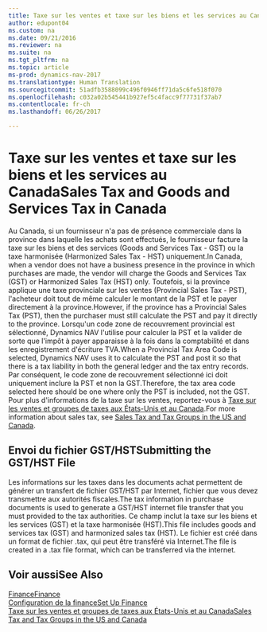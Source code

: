 ```yaml
---
title: Taxe sur les ventes et taxe sur les biens et les services au Canada
author: edupont04
ms.custom: na
ms.date: 09/21/2016
ms.reviewer: na
ms.suite: na
ms.tgt_pltfrm: na
ms.topic: article
ms-prod: dynamics-nav-2017
ms.translationtype: Human Translation
ms.sourcegitcommit: 51adfb3588099c496f0946ff71da5c6fe518f070
ms.openlocfilehash: c032a02b545441b927ef5c4facc9f77731f37ab7
ms.contentlocale: fr-ch
ms.lasthandoff: 06/26/2017

---
```


# <a name="sales-tax-and-goods-and-services-tax-in-canada"></a><span data-ttu-id="7c3ab-102">Taxe sur les ventes et taxe sur les biens et les services au Canada</span><span class="sxs-lookup"><span data-stu-id="7c3ab-102">Sales Tax and Goods and Services Tax in Canada</span></span>
<span data-ttu-id="7c3ab-103">Au Canada, si un fournisseur n'a pas de présence commerciale dans la province dans laquelle les achats sont effectués, le fournisseur facture la taxe sur les biens et des services (Goods and Services Tax - GST) ou la taxe harmonisée (Harmonized Sales Tax - HST) uniquement.</span><span class="sxs-lookup"><span data-stu-id="7c3ab-103">In Canada, when a vendor does not have a business presence in the province in which purchases are made, the vendor will charge the Goods and Services Tax (GST) or Harmonized Sales Tax (HST) only.</span></span> <span data-ttu-id="7c3ab-104">Toutefois, si la province applique une taxe provinciale sur les ventes (Provincial Sales Tax - PST), l'acheteur doit tout de même calculer le montant de la PST et le payer directement à la province.</span><span class="sxs-lookup"><span data-stu-id="7c3ab-104">However, if the province has a Provincial Sales Tax (PST), then the purchaser must still calculate the PST and pay it directly to the province.</span></span> <span data-ttu-id="7c3ab-105">Lorsqu'un code zone de recouvrement provincial est sélectionné, Dynamics NAV l'utilise pour calculer la PST et la valider de sorte que l'impôt à payer apparaisse à la fois dans la comptabilité et dans les enregistrement d'écriture TVA.</span><span class="sxs-lookup"><span data-stu-id="7c3ab-105">When a Provincial Tax Area Code is selected, Dynamics NAV uses it to calculate the PST and post it so that there is a tax liability in both the general ledger and the tax entry records.</span></span> <span data-ttu-id="7c3ab-106">Par conséquent, le code zone de recouvrement sélectionné ici doit uniquement inclure la PST et non la GST.</span><span class="sxs-lookup"><span data-stu-id="7c3ab-106">Therefore, the tax area code selected here should be one where only the PST is included, not the GST.</span></span>  
<span data-ttu-id="7c3ab-107">Pour plus d'informations de la taxe sur les ventes, reportez-vous à [Taxe sur les ventes et groupes de taxes aux États-Unis et au Canada](us-finance-setup-sales-tax.md).</span><span class="sxs-lookup"><span data-stu-id="7c3ab-107">For more information about sales tax, see [Sales Tax and Tax Groups in the US and Canada](us-finance-setup-sales-tax.md).</span></span>  

## <a name="submitting-the-gsthst-file"></a><span data-ttu-id="7c3ab-108">Envoi du fichier GST/HST</span><span class="sxs-lookup"><span data-stu-id="7c3ab-108">Submitting the GST/HST File</span></span>
<span data-ttu-id="7c3ab-109">Les informations sur les taxes dans les documents achat permettent de générer un transfert de fichier GST/HST par Internet, fichier que vous devez transmettre aux autorités fiscales.</span><span class="sxs-lookup"><span data-stu-id="7c3ab-109">The tax information in purchase documents is used to generate a GST/HST internet file transfer that you must  provided to the tax authorities.</span></span> <span data-ttu-id="7c3ab-110">Ce champ inclut la taxe sur les biens et les services (GST) et la taxe harmonisée (HST).</span><span class="sxs-lookup"><span data-stu-id="7c3ab-110">This file includes goods and services tax (GST) and harmonized sales tax (HST).</span></span> <span data-ttu-id="7c3ab-111">Le fichier est créé dans un format de fichier .tax, qui peut être transféré via Internet.</span><span class="sxs-lookup"><span data-stu-id="7c3ab-111">The file is created in a .tax file format, which can be transferred via the internet.</span></span>  

## <a name="see-also"></a><span data-ttu-id="7c3ab-112">Voir aussi</span><span class="sxs-lookup"><span data-stu-id="7c3ab-112">See Also</span></span>
[<span data-ttu-id="7c3ab-113">Finance</span><span class="sxs-lookup"><span data-stu-id="7c3ab-113">Finance</span></span>](finance-setup.md)  
[<span data-ttu-id="7c3ab-114">Configuration de la finance</span><span class="sxs-lookup"><span data-stu-id="7c3ab-114">Set Up Finance</span></span>](finance-setup-setup-finance-setup.md)  
[<span data-ttu-id="7c3ab-115">Taxe sur les ventes et groupes de taxes aux États-Unis et au Canada</span><span class="sxs-lookup"><span data-stu-id="7c3ab-115">Sales Tax and Tax Groups in the US and Canada</span></span>](us-finance-setup-sales-tax.md)


